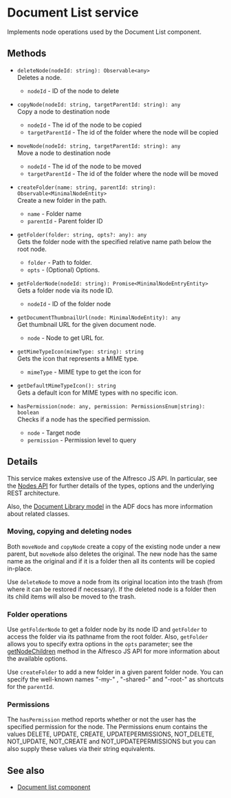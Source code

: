 # Document List service

Implements node operations used by the Document List component.

## Methods

-   `deleteNode(nodeId: string): Observable<any>`  
    Deletes a node.  
    -   `nodeId` - ID of the node to delete
-   `copyNode(nodeId: string, targetParentId: string): any`  
    Copy a node to destination node  
    -   `nodeId` - The id of the node to be copied
    -   `targetParentId` - The id of the folder where the node will be copied
-   `moveNode(nodeId: string, targetParentId: string): any`  
    Move a node to destination node  
    -   `nodeId` - The id of the node to be moved
    -   `targetParentId` - The id of the folder where the node will be moved
-   `createFolder(name: string, parentId: string): Observable<MinimalNodeEntity>`  
    Create a new folder in the path.  
    -   `name` - Folder name
    -   `parentId` - Parent folder ID
-   `getFolder(folder: string, opts?: any): any`  
    Gets the folder node with the specified relative name path below the root node.  
    -   `folder` - Path to folder.
    -   `opts` - (Optional) Options.
-   `getFolderNode(nodeId: string): Promise<MinimalNodeEntryEntity>`  
    Gets a folder node via its node ID.  
    -   `nodeId` - ID of the folder node
-   `getDocumentThumbnailUrl(node: MinimalNodeEntity): any`  
    Get thumbnail URL for the given document node.  
    -   `node` - Node to get URL for.
-   `getMimeTypeIcon(mimeType: string): string`  
    Gets the icon that represents a MIME type.  
    -   `mimeType` - MIME type to get the icon for
-   `getDefaultMimeTypeIcon(): string`  
    Gets a default icon for MIME types with no specific icon.  

-   `hasPermission(node: any, permission: PermissionsEnum|string): boolean`  
    Checks if a node has the specified permission.  
    -   `node` - Target node
    -   `permission` - Permission level to query

## Details

This service makes extensive use of the Alfresco JS API. In particular,
see the
[Nodes API](https://github.com/Alfresco/alfresco-js-api/blob/master/src/alfresco-core-rest-api/docs/NodesApi.md#getNodeChildren)
for further details of the types, options and the underlying REST architecture.

Also, the [Document Library model](document-library.model.md) in the ADF docs has
more information about related classes.

### Moving, copying and deleting nodes

Both `moveNode` and `copyNode` create a copy of the existing node under a new
parent, but `moveNode` also deletes the original. The new node has the same
name as the original and if it is a folder then all its contents will be copied
in-place.

Use `deleteNode` to move a node from its original location into the trash (from
where it can be restored if necessary). If the deleted node is a folder then its
child items will also be moved to the trash.

### Folder operations

Use `getFolderNode` to get a folder node by its node ID and `getFolder` to access
the folder via its pathname from the root folder. Also, `getFolder` allows you to
specify extra options in the `opts` parameter; see the
[getNodeChildren](https://github.com/Alfresco/alfresco-js-api/blob/master/src/alfresco-core-rest-api/docs/NodesApi.md#getNodeChildren)
method in the Alfresco JS API for more information about the available options.

Use `createFolder` to add a new folder in a given parent folder node. You can
specify the well-known names "-my-" , "-shared-" and "-root-" as shortcuts for
the `parentId`.

### Permissions

The `hasPermission` method reports whether or not the user has the specified permission for the
node. The Permissions enum contains the values DELETE, UPDATE, CREATE, UPDATEPERMISSIONS, NOT_DELETE, NOT_UPDATE, NOT_CREATE and NOT_UPDATEPERMISSIONS but you can also supply these
values via their string equivalents.

## See also

-   [Document list component](document-list.component.md)
